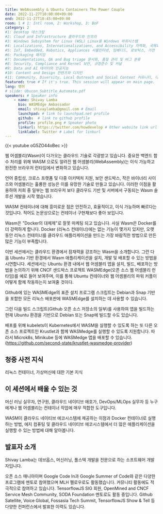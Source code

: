 ```yaml
---
title: WebAssembly & Ubuntu Containers The Power Couple
date: 2022-11-27T10:00:00+09:00
end: 2022-11-27T10:45:00+09:00
room: 1 # 1: Intl room, 2: Workshop, 3: BoF
category: 2
#1: Desktop 데스크탑
#2: Cloud and Infrastructure 클라우드와 인프라
#3: Windows Subsystem for Linux (WSL) Linux용 Windows 하위시스템
#4: Localizations, Internationalizations, and Accessibility 지역화, 국제화 및 접근성
#5: IoT, Embedded, Robotics, Appliances 사물인터넷, 임베디드, 로보틱스, 가전
#6: Packaging 패키징
#7: Documentations, QA and Bug triage 문서화, 품질 관리 및 버그 분류
#8: Security, Compliance and Kernel 보안, 규정준수 및 커널
#9: Data and AI 데이터와 인공지능
#10: Content and Design 컨텐츠와 디지인
#11: Community, Diversity, Local Outreach and Social Context 커뮤니티, 다양성, 지역 사회 협력과 사회적 관점
featured: true # If it's true. This session will appear on main page.
lang: 영어
# slide: Ubucon_Subtitle_Automate.pdf
speakers: # Speaker info
    - name: Shivay Lamba
      bio: WASMEdge Ambassador
      email: shivaylamba@gmail.com # Email
      launchpad: # link to launchpad.net profile
      github:  # link to github profile
      profile: profile.png # Speaker photo
      linkurl: https://twitter.com/howdevelop # Other website link url
      linklabel: Twitter # Label for linkurl
---
```


{{< youtube oG5ZO44oBec >}}

웹 어셈블리(Wasm)이 다가오는 클라우드 기술로 각광받고 있습니다. 중요한 백엔드 함수 처리를 위해 WASM 으로도 알려진 웹 어셈블리(WebAssembly)는 이식 가능하고 완전한 브라우저 런타임에서 변화하고 있습니다.

언어 중립성, 크로스 프랫폼 및 다중 아키텍처 지원, 보안 샌드박스, 작은 바이너리 사이즈와 어셈블리는 훌룡한 성능은 이를 유망한 기술로 만들고 있습니다. 이러한 이점을 활용하여 저희 중 일부는 웹 브라우저 보다 클라우드 기반 및 서버에서 구동되는 Wasm 솔루션 개발을 시작 했습니다.

WASM 컨테이너에 대해 흥미로운 점은 안전하고, 효율적이고, 이식 가능하며 빠르다는 것입니다. 적어도 논문상으로는 컨테이너 구현채보다 좋아 보입니다.

Wasm은 "Docker의 대체제"로 잘못 마케팅 되고 있습니다. 사실 Wasm은 Docker를 더 강력하게 합니다. Docker (리눅스 컨테이너)에는 없는 기능이 몇가지 있지만, 오랫동안 리눅스 컨테이너를 클라우드 애플리케이션을 만드는 가장 바람직한 방법으로 만든 많은 기능이 부족합니다. 

이번 세션에서는 클라우드 환경에서 잠재력을 강조하는 Wasm을 소개합니다. 그런 다음 Ubuntu 기반 환경에서 Wasm 애플리케이션을 설치, 개발 및 배포할 수 있는 방법을 시연합니다.  세션에서는 Ubuntu 환경 내에서 웹 어셈블리 앱을 설치, 빌드, 배포하는 방법을 논의하기 위해 CNCF 샌드박스 프로젝트 WASMEdge(오픈 소스 웹 어셈블리 런타임)를 예로 들어 보여주며, 이를 통해 Ubuntu 컨테이너와 웹 어셈블리의 파워 커플이 어떻게 함께 작동하는지 보여줄 것이다. 

Github에 있는 WASMEdge의 표준 설치 프로그램 스크립트는 Debian과 Snap 기반을 포함한 모든 리눅스 배포판에 WASMEdge를 설치하는 데 사용할 수 있습니다. 

그런 다음 빌드 스크립트(Github 오픈 소스 저장소의 일부)를 사용하여 앱을 빌드하는 현재 Ubuntu 환경을 기반으로 Debian 또는 Snap에 빌드할 수도 있습니다. 

배포를 위해 kubelets이 Kubernetes에서 WASM을 실행할 수 있도록 하는 또 다른 오픈 소스 프로젝트인 Krustlet과 함께 WASMedge를 실행할 수 있도록 지원합니다. 따라서 Microk8s, Minikube 등에 WASMedge 앱을 배포할 수 있습니다. (https://github.com/second-state/krustlet-wasmedge-provider)

## 청중 사전 지식
리눅스 컨테이너, 가상머신에 대한 기본 지식
## 이 세션에서 배울 수 있는 것
머신 러닝 실무자, 연구원, 클라우드 네이티브 애호가, DevOps/MLOps 실무자 등 누구에게나 웹 어셈블리는 컨테이너 작업에 매우 적합한 도구입니다. 

WASM이 클라우드 네이티브 에코시스템에 제공하는 이점과 Docker 컨테이너로 실행하는 방법, 에지 컴퓨팅 및 클라우드 네이티브 에코시스템에서 더 많은 애플리케이션을 실행할 수 있는 방법에 대해 알아봅니다.

## 발표자 소개
Shivay Lamba는 데브옵스, 머신러닝, 풀스택 개발을 전문으로 하는 소프트웨어 개발자입니다. 

오픈 소스 매니아이며 Google Code In과 Google Summer of Code와 같은 다양한 프로그램에 멘토로 참여했으며 MLH 펠로우로도 활동했습니다. 커뮤니티 활동에도 적극적으로 참여하고 있습니다.  TensorflowJS SIG 회원, OpenMined and CNCF Service Mesh Community, SODA Foundation 멘토로도 활동 중입니다. Github Satellite, Voice Global, Fossasia Tech Summit, TensorflowJS Show & Tell 등 다양한 컨퍼런스에서 발표한 이력도 있습니다.